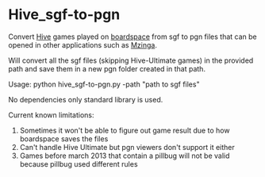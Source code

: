 # Hive_sgf-to-pgn

Convert [Hive](https://boardgamegeek.com/boardgame/2655/hive) games played on [boardspace](https://www.boardspace.net) from sgf to pgn files that can be opened in other applications such as [Mzinga](https://github.com/jonthysell/Mzinga/).

Will convert all the sgf files (skipping Hive-Ultimate games) in the provided path and save them in a new pgn folder created in that path.

Usage:
python hive_sgf-to-pgn.py -path "path to sgf files"

No dependencies only standard library is used.

Current known limitations:

1. Sometimes it won't be able to figure out game result due to how boardspace saves the files
2. Can't handle Hive Ultimate but pgn viewers don't support it either
3. Games before march 2013 that contain a pillbug will not be valid because pillbug used different rules
